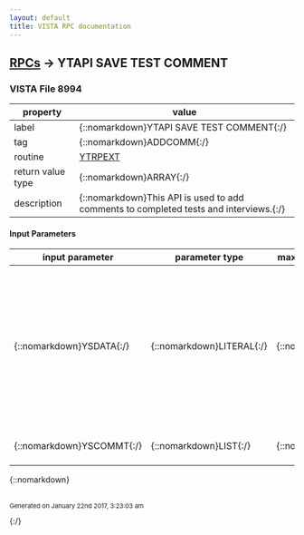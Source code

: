 ```yaml
---
layout: default
title: VISTA RPC documentation
---
```




## [RPCs](TableOfContent.md) &#8594; YTAPI SAVE TEST COMMENT 



### VISTA File 8994 


 property | value 
--- | --- 
 label | {::nomarkdown}YTAPI SAVE TEST COMMENT{:/}
 tag | {::nomarkdown}ADDCOMM{:/}
 routine | [YTRPEXT](http://code.osehra.org/dox/Routine_YTRPEXT_source.html)
 return value type | {::nomarkdown}ARRAY{:/}
 description | {::nomarkdown}This API is used to add comments to completed tests and interviews.{:/}

#### Input Parameters

| input parameter | parameter type | maximum data length | required | description | 
| --- | --- | --- | --- | --- | 
| {::nomarkdown}YSDATA{:/} | {::nomarkdown}LITERAL{:/} | {::nomarkdown}200{:/} | {::nomarkdown}true{:/} | {::nomarkdown}The YSDATA catains the following information:  YSDATA=DFN^DUZ^DATE/TIME TEST ENTERED^NAME OF TEST^AUTHOR^TOTAL LINES OFCOMMENT DFN: Pointer to the Patient fileDATE/TIME TEST ENTERED: FileMan date/time formatNAME OF TEST : Test name in the MH Intrument file #601DUZ and AUTHOR: Pointer to the New Person file #200{:/} | 
| {::nomarkdown}YSCOMMT{:/} | {::nomarkdown}LIST{:/} | {::nomarkdown}200{:/} | {::nomarkdown}true{:/} | {::nomarkdown}YSCOMMT array contains comment lines to be filed.{:/} | 

{::nomarkdown} <br/><br/><p style="font-size: 11px">Generated on January 22nd 2017, 3:23:03 am</p>{:/}